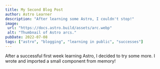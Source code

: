 ```yaml
---
title: My Second Blog Post
author: Astro Learner
description: "After learning some Astro, I couldn't stop!"
image:
 url: "https://docs.astro.build/assets/arc.webp"
 alt: "Thumbnail of Astro arcs."
pubDate: 2022-07-08
tags: ["astro", "blogging", "learning in public", "successes"]
---
```


After a successful first week learning Astro, I decided to try some more. I wrote and imported a small component from memory!
